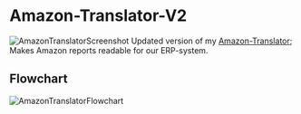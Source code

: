 # Amazon-Translator-V2
![AmazonTranslatorScreenshot](https://i.imgur.com/gzu76rr.png)
Updated version of my [Amazon-Translator](https://github.com/ADarkHero/Amazon-Translator); Makes Amazon reports readable for our ERP-system.

## Flowchart
![AmazonTranslatorFlowchart](https://i.imgur.com/PRtljuv.png)
